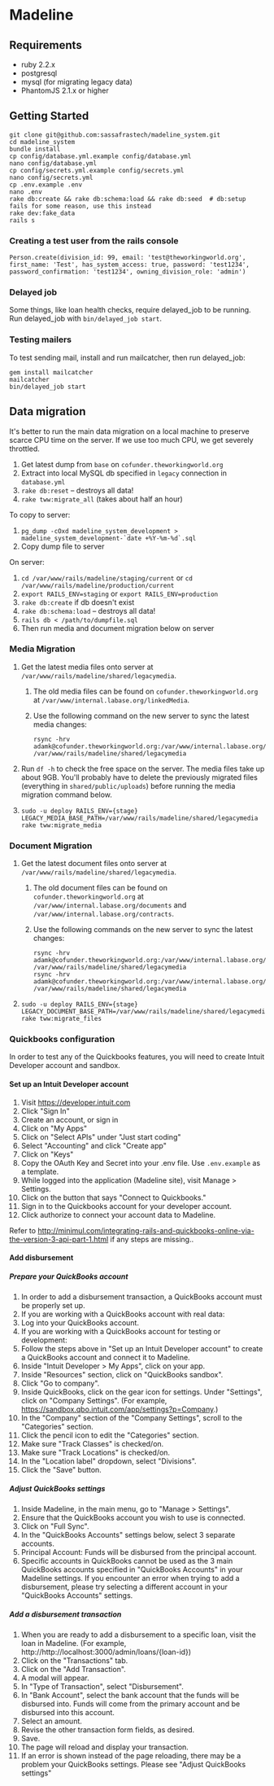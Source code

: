 # Madeline

## Requirements
* ruby 2.2.x
* postgresql
* mysql (for migrating legacy data)
* PhantomJS 2.1.x or higher

## Getting Started
    git clone git@github.com:sassafrastech/madeline_system.git
    cd madeline_system
    bundle install
    cp config/database.yml.example config/database.yml
    nano config/database.yml
    cp config/secrets.yml.example config/secrets.yml
    nano config/secrets.yml
    cp .env.example .env
    nano .env
    rake db:create && rake db:schema:load && rake db:seed  # db:setup fails for some reason, use this instead
    rake dev:fake_data
    rails s

### Creating a test user from the rails console
    Person.create(division_id: 99, email: 'test@theworkingworld.org', first_name: 'Test', has_system_access: true, password: 'test1234', password_confirmation: 'test1234', owning_division_role: 'admin')

### Delayed job

Some things, like loan health checks, require delayed_job to be running. Run delayed_job with `bin/delayed_job start`.

### Testing mailers

To test sending mail, install and run mailcatcher, then run delayed_job:

```
gem install mailcatcher
mailcatcher
bin/delayed_job start
```

## Data migration

It's better to run the main data migration on a local machine to preserve scarce CPU time on the server. If we use too much CPU, we get severely throttled.

1. Get latest dump from `base` on `cofunder.theworkingworld.org`
2. Extract into local MySQL db specified in `legacy` connection in `database.yml`
3. `rake db:reset` – destroys all data!
4. `rake tww:migrate_all` (takes about half an hour)

To copy to server:

1. ``pg_dump -cOxd madeline_system_development > madeline_system_development-`date +%Y-%m-%d`.sql``
2. Copy dump file to server

On server:

1.  `cd /var/www/rails/madeline/staging/current` or `cd /var/www/rails/madeline/production/current`
2.  `export RAILS_ENV=staging` or `export RAILS_ENV=production`
3.  `rake db:create`  if db doesn't exist
4.  `rake db:schema:load` – destroys all data!
5.  `rails db < /path/to/dumpfile.sql`
6.  Then run media and document migration below on server

### Media Migration

1.  Get the latest media files onto server at `/var/www/rails/madeline/shared/legacymedia`.

    1.  The old media files can be found on `cofunder.theworkingworld.org` at `/var/www/internal.labase.org/linkedMedia`.

    2.  Use the following command on the new server to sync the latest media changes:

        ```
        rsync -hrv adamk@cofunder.theworkingworld.org:/var/www/internal.labase.org/linkedMedia /var/www/rails/madeline/shared/legacymedia
        ```

2.  Run `df -h` to check the free space on the server. The media files take up about 9GB. You'll probably have to delete the previously migrated files (everything in `shared/public/uploads`) before running the media migration command below.

3.  ```
    sudo -u deploy RAILS_ENV={stage} LEGACY_MEDIA_BASE_PATH=/var/www/rails/madeline/shared/legacymedia rake tww:migrate_media
    ```

### Document Migration

1.  Get the latest document files onto server at `/var/www/rails/madeline/shared/legacymedia`.

    1.  The old document files can be found on `cofunder.theworkingworld.org` at `/var/www/internal.labase.org/documents` and `/var/www/internal.labase.org/contracts`.

    2.  Use the following commands on the new server to sync the latest changes:

        ```
        rsync -hrv adamk@cofunder.theworkingworld.org:/var/www/internal.labase.org/documents /var/www/rails/madeline/shared/legacymedia
        rsync -hrv adamk@cofunder.theworkingworld.org:/var/www/internal.labase.org/contracts /var/www/rails/madeline/shared/legacymedia
        ```

2.  ```
    sudo -u deploy RAILS_ENV={stage} LEGACY_DOCUMENT_BASE_PATH=/var/www/rails/madeline/shared/legacymedia rake tww:migrate_files
    ```

### Quickbooks configuration

In order to test any of the Quickbooks features, you will need to create Intuit Developer account and sandbox.

#### Set up an Intuit Developer account
1. Visit https://developer.intuit.com
1. Click "Sign In"
1. Create an account, or sign in
1. Click on "My Apps"
1. Click on "Select APIs" under "Just start coding"
1. Select "Accounting" and click "Create app"
1. Click on "Keys"
1. Copy the OAuth Key and Secret into your .env file. Use `.env.example` as a template.
1. While logged into the application (Madeline site), visit Manage > Settings.
1. Click on the button that says "Connect to Quickbooks."
1. Sign in to the Quickbooks account for your developer account.
1. Click authorize to connect your account data to Madeline.

Refer to http://minimul.com/integrating-rails-and-quickbooks-online-via-the-version-3-api-part-1.html if any steps are missing..

#### Add disbursement

##### Prepare your QuickBooks account
1. In order to add a disbursement transaction, a QuickBooks account must be properly set up.
1. If you are working with a QuickBooks account with real data:
  1. Log into your QuickBooks account.
1. If you are working with a QuickBooks account for testing or development:
  1. Follow the steps above in "Set up an Intuit Developer account" to create a QuickBooks account and connect it to Madeline.
  1. Inside "Intuit Developer > My Apps", click on your app.
  1. Inside "Resources" section, click on "QuickBooks sandbox".
  1. Click "Go to company".
1. Inside QuickBooks, click on the gear icon for settings. Under "Settings", click on "Company Settings". (For example, https://sandbox.qbo.intuit.com/app/settings?p=Company.)
1. In the "Company" section of the "Company Settings", scroll to the "Categories" section.
1. Click the pencil icon to edit the "Categories" section.
1. Make sure "Track Classes" is checked/on.
1. Make sure "Track Locations" is checked/on.
1. In the "Location label" dropdown, select "Divisions".
1. Click the "Save" button.

##### Adjust QuickBooks settings

1. Inside Madeline, in the main menu, go to "Manage > Settings".
1. Ensure that the QuickBooks account you wish to use is connected.
1. Click on "Full Sync".
1. In the "QuickBooks Accounts" settings below, select 3 separate accounts.
  1. Principal Account: Funds will be disbursed from the principal account.
  1. Specific accounts in QuickBooks cannot be used as the 3 main QuickBooks accounts specified in "QuickBooks Accounts" in your Madeline settings. If you encounter an error when trying to add a disbursement, please try selecting a different account in your "QuickBooks Accounts" settings.

##### Add a disbursement transaction

1. When you are ready to add a disbursement to a specific loan, visit the loan in Madeline. (For example, http://http://localhost:3000/admin/loans/{loan-id})
1. Click on the "Transactions" tab.
1. Click on the "Add Transaction".
1. A modal will appear.
1. In "Type of Transaction", select "Disbursement".
1. In "Bank Account", select the bank account that the funds will be disbursed into. Funds will come from the primary account and be disbursed into this account.
1. Select an amount.
1. Revise the other transaction form fields, as desired.
1. Save.
1. The page will reload and display your transaction.
1. If an error is shown instead of the page reloading, there may be a problem your QuickBooks settings. Please see "Adjust QuickBooks settings"
